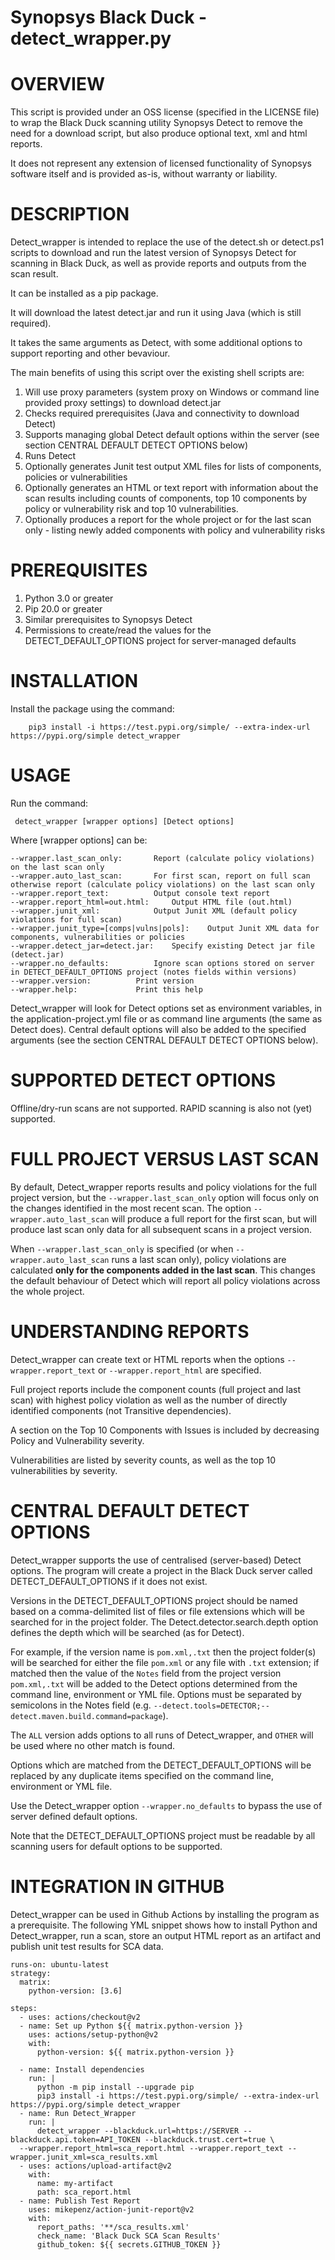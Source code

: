 # Synopsys Black Duck - detect_wrapper.py
# OVERVIEW

This script is provided under an OSS license (specified in the LICENSE file) to wrap the Black Duck scanning utility Synopsys Detect to remove the need for a download script, but also produce optional text, xml and html reports.

It does not represent any extension of licensed functionality of Synopsys software itself and is provided as-is, without warranty or liability.

# DESCRIPTION

Detect_wrapper is intended to replace the use of the detect.sh or detect.ps1 scripts to download and run the latest version of Synopsys Detect for scanning in Black Duck, as well as provide reports and outputs from the scan result.

It can be installed as a pip package.

It will download the latest detect.jar and run it using Java (which is still required).

It takes the same arguments as Detect, with some additional options to support reporting and other bevaviour.

The main benefits of using this script over the existing shell scripts are:
1. Will use proxy parameters (system proxy on Windows or command line provided proxy settings) to download detect.jar
3. Checks required prerequisites (Java and connectivity to download Detect)
2. Supports managing global Detect default options within the server (see section CENTRAL DEFAULT DETECT OPTIONS below)
4. Runs Detect
5. Optionally generates Junit test output XML files for lists of components, policies or vulnerabilities
6. Optionally generates an HTML or text report with information about the scan results including counts of components, top 10 components by policy or vulnerability risk and top 10 vulnerabilities.
7. Optionally produces a report for the whole project or for the last scan only - listing newly added components with policy and vulnerability risks

# PREREQUISITES

1. Python 3.0 or greater
1. Pip 20.0 or greater
1. Similar prerequisites to Synopsys Detect
1. Permissions to create/read the values for the DETECT_DEFAULT_OPTIONS project for server-managed defaults

# INSTALLATION

Install the package using the command:

        pip3 install -i https://test.pypi.org/simple/ --extra-index-url https://pypi.org/simple detect_wrapper

# USAGE

Run the command:

     detect_wrapper [wrapper options] [Detect options]

Where [wrapper options] can be:

	--wrapper.last_scan_only:		Report (calculate policy violations) on the last scan only
	--wrapper.auto_last_scan:		For first scan, report on full scan otherwise report (calculate policy violations) on the last scan only
	--wrapper.report_text:			Output console text report
	--wrapper.report_html=out.html:		Output HTML file (out.html)
	--wrapper.junit_xml:			Output Junit XML (default policy violations for full scan)
	--wrapper.junit_type=[comps|vulns|pols]:	Output Junit XML data for components, vulnerabilities or policies
	--wrapper.detect_jar=detect.jar:	Specify existing Detect jar file (detect.jar)
	--wrapper.no_defaults:			Ignore scan options stored on server in DETECT_DEFAULT_OPTIONS project (notes fields within versions)
	--wrapper.version:			Print version
	--wrapper.help:				Print this help

Detect_wrapper will look for Detect options set as environment variables, in the application-project.yml file or as command line arguments (the same as Detect does). Central default options will also be added to the specified arguments (see the section CENTRAL DEFAULT DETECT OPTIONS below).

# SUPPORTED DETECT OPTIONS

Offline/dry-run scans are not supported.
RAPID scanning is also not (yet) supported.

# FULL PROJECT VERSUS LAST SCAN

By default, Detect_wrapper reports results and policy violations for the full project version, but the `--wrapper.last_scan_only` option will focus only on the changes identified in the most recent scan. The option `--wrapper.auto_last_scan` will produce a full report for the first scan, but will produce last scan only data for all subsequent scans in a project version.

When `--wrapper.last_scan_only` is specified (or when `--wrapper.auto_last_scan` runs a last scan only), policy violations are calculated **only for the components added in the last scan**. This changes the default behaviour of Detect which will report all policy violations across the whole project. 

# UNDERSTANDING REPORTS

Detect_wrapper can create text or HTML reports when the options `--wrapper.report_text` or `--wrapper.report_html` are specified.

Full project reports include the component counts (full project and last scan) with highest policy violation as well as the number of directly identified components (not Transitive dependencies).

A section on the Top 10 Components with Issues is included by decreasing Policy and Vulnerability severity.

Vulnerabilities are listed by severity counts, as well as the top 10 vulnerabilities by severity.

# CENTRAL DEFAULT DETECT OPTIONS

Detect_wrapper supports the use of centralised (server-based) Detect options. The program will create a project in the Black Duck server called DETECT_DEFAULT_OPTIONS if it does not exist.

Versions in the DETECT_DEFAULT_OPTIONS project should be named based on a comma-delimited list of files or file extensions which will be searched for in the project folder. The Detect.detector.search.depth option defines the depth which will be searched (as for Detect).

For example, if the version name is `pom.xml,.txt` then the project folder(s) will be searched for either the file `pom.xml` or any file with `.txt` extension; if matched then the value of the `Notes` field from the project version `pom.xml,.txt` will be added to the Detect options determined from the command line, environment or YML file. Options must be separated by semicolons in the Notes field (e.g. `--detect.tools=DETECTOR;--detect.maven.build.command=package`).

The `ALL` version adds options to all runs of Detect_wrapper, and `OTHER` will be used where no other match is found.

Options which are matched from the DETECT_DEFAULT_OPTIONS will be replaced by any duplicate items specified on the command line, environment or YML file.

Use the Detect_wrapper option `--wrapper.no_defaults` to bypass the use of server defined default options.

Note that the DETECT_DEFAULT_OPTIONS project must be readable by all scanning users for default options to be supported.

# INTEGRATION IN GITHUB

Detect_wrapper can be used in Github Actions by installing the program as a prerequisite. The following YML snippet shows how to install Python and Detect_wrapper, run a scan, store an output HTML report as an artifact and publish unit test results for SCA data.

    runs-on: ubuntu-latest
    strategy:
      matrix:
        python-version: [3.6]

    steps:
      - uses: actions/checkout@v2
      - name: Set up Python ${{ matrix.python-version }}
        uses: actions/setup-python@v2
        with:
          python-version: ${{ matrix.python-version }}

      - name: Install dependencies
        run: |
          python -m pip install --upgrade pip
          pip3 install -i https://test.pypi.org/simple/ --extra-index-url https://pypi.org/simple detect_wrapper
      - name: Run Detect_Wrapper
        run: |
          detect_wrapper --blackduck.url=https://SERVER --blackduck.api.token=API_TOKEN --blackduck.trust.cert=true \
	  --wrapper.report_html=sca_report.html --wrapper.report_text --wrapper.junit_xml=sca_results.xml
      - uses: actions/upload-artifact@v2
        with:
          name: my-artifact
          path: sca_report.html
      - name: Publish Test Report
        uses: mikepenz/action-junit-report@v2
        with:
          report_paths: '**/sca_results.xml'
          check_name: 'Black Duck SCA Scan Results'
          github_token: ${{ secrets.GITHUB_TOKEN }}
